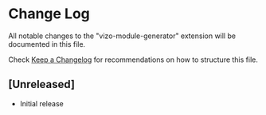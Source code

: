 # Change Log

All notable changes to the "vizo-module-generator" extension will be documented in this file.

Check [Keep a Changelog](http://keepachangelog.com/) for recommendations on how to structure this file.

## [Unreleased]

- Initial release